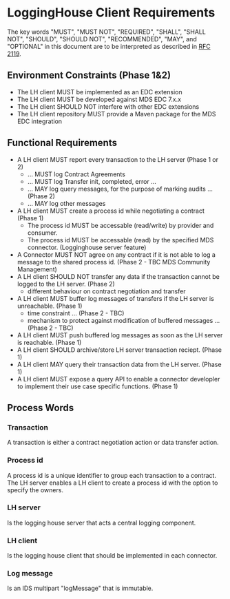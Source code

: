 # LoggingHouse Client Requirements

The key words "MUST", "MUST NOT", "REQUIRED", "SHALL", "SHALL
      NOT", "SHOULD", "SHOULD NOT", "RECOMMENDED",  "MAY", and
      "OPTIONAL" in this document are to be interpreted as described in
      [RFC 2119](https://datatracker.ietf.org/doc/html/rfc2119).

## Environment Constraints (Phase 1&2)
- The LH client MUST be implemented as an EDC extension
- The LH client MUST be developed against MDS EDC 7.x.x
- The LH client SHOULD NOT interfere with other EDC extensions
- The LH client repository MUST provide a Maven package for the MDS EDC integration

## Functional Requirements
- A LH client MUST report every transaction to the LH server (Phase 1 or 2)
  - ... MUST log Contract Agreements
  - ... MUST log Transfer init, completed, error ...
  - ... MAY log query messages, for the purpose of marking audits ... (Phase 2)
  - ... MAY log other messages
- A LH client MUST create a process id while negotiating a contract (Phase 1)
  - The process id MUST be accessable (read/write) by provider and consumer.
  - The process id MUST be accessable (read) by the specified MDS connector. (Logginghouse server feature)
- A Connector MUST NOT agree on any contract if it is not able to log a message to the shared process id. (Phase 2 - TBC MDS Community Management)
- A LH client SHOULD NOT transfer any data if the transaction cannot be logged to the LH server. (Phase 2)
  - different behaviour on contract negotiation and transfer  
- A LH client MUST buffer log messages of transfers if the LH server is unreachable. (Phase 1)
  - time constraint ... (Phase 2 - TBC)
  - mechanism to protect against modification of buffered messages ... (Phase 2 - TBC)
- A LH client MUST push buffered log messages as soon as the LH server is reachable. (Phase 1)
- A LH client SHOULD archive/store LH server transaction reciept. (Phase 1)
- A LH client MAY query their transaction data from the LH server. (Phase 1)
- A LH client MUST expose a query API to enable a connector developler to implement their use case specific functions. (Phase 1)

## Process Words

### Transaction
A transaction is either a contract negotiation action or data transfer action.

### Process id
A process id is a unique identifier to group each transaction to a contract. The LH server enables a LH client to create a process id with the option to specify the owners.

### LH server
Is the logging house server that acts a central logging component.

### LH client
Is the logging house client that should be implemented in each connector.

### Log message
Is an IDS multipart "logMessage" that is immutable.

